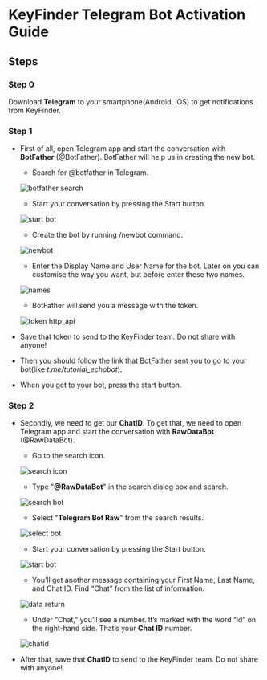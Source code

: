 # KeyFinder Telegram Bot Activation Guide
## Steps
### Step 0
Download **Telegram** to your smartphone(Android, iOS) to get notifications from KeyFinder. 
### Step 1
* First of all, open Telegram app and start the conversation with **BotFather** (@BotFather). BotFather will help us in creating the new bot.
  - Search for @botfather in Telegram.

   ![botfather search](https://user-images.githubusercontent.com/72407947/146800108-96ffb18b-f71a-41fc-bb34-caa19a195267.png)

  - Start your conversation by pressing the Start button.
 
   ![start bot](https://ucarecdn.com/ca311d0a-e460-43b9-aaf6-9b97a549a9cf/)
    
   - Create the bot by running /newbot command.

   ![newbot](https://ucarecdn.com/93c96757-1522-4062-a141-3530a56f66f2/)
    
   - Enter the Display Name and User Name for the bot. Later on you can customise the way you want, but before enter these two names.
    
   ![names](https://ucarecdn.com/861b41ff-1e77-418f-b6dd-294bd3a6d047/)
    
   - BotFather will send you a message with the token.
   
   ![token http_api](https://ucarecdn.com/a6a0a74c-e40c-4c8b-9d4c-28c602f4af7c/)
   
* Save that token to send to the KeyFinder team. Do not share with anyone!
* Then you should follow the link that BotFather sent you to go to your bot(like *t.me/tutorial_echobot*).
* When you get to your bot, press the start button.

### Step 2
* Secondly, we need to get our **ChatID**. To get that, we need to open Telegram app and start the conversation with **RawDataBot** (@RawDataBot). 
  - Go to the search icon.

  ![search icon](https://i2.wp.com/www.alphr.com/wp-content/uploads/2021/04/2-28.jpg?w=720&ssl=1)
  
  - Type "**@RawDataBot**" in the search dialog box and search.

  ![search bot](https://i1.wp.com/www.alphr.com/wp-content/uploads/2021/04/3-30.jpg?w=720&ssl=1)
  
  - Select "**Telegram Bot Raw**" from the search results.
  
  ![select bot](https://i1.wp.com/www.alphr.com/wp-content/uploads/2021/04/3-31.jpg?w=720&ssl=1)
  
  - Start your conversation by pressing the Start button.

  ![start bot](https://i2.wp.com/www.alphr.com/wp-content/uploads/2021/04/4-28.jpg?w=720&ssl=1)
  
  - You’ll get another message containing your First Name, Last Name, and Chat ID. Find “Chat” from the list of information.

  ![data return](https://i1.wp.com/www.alphr.com/wp-content/uploads/2021/04/5-16.jpg?w=720&ssl=1)
  
  - Under “Chat,” you’ll see a number. It’s marked with the word “id” on the right-hand side. That’s your **Chat ID** number.
  
  ![chatid](https://i1.wp.com/www.alphr.com/wp-content/uploads/2021/04/6-15.jpg?w=720&ssl=1)
  
* After that, save that **ChatID** to send to the KeyFinder team. Do not share with anyone!
